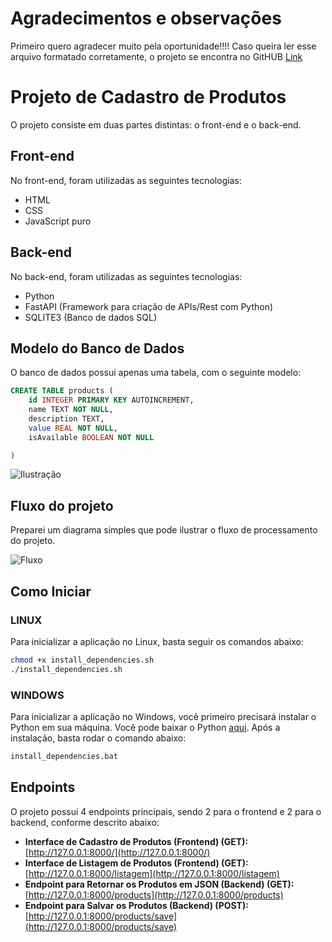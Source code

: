 # Agradecimentos e observações
Primeiro quero agradecer muito pela oportunidade!!!!
Caso queira ler esse arquivo formatado corretamente, o projeto se encontra no GitHUB
[Link](https://github.com/01Dri/ProjetoEstagio)

# Projeto de Cadastro de Produtos
O projeto consiste em duas partes distintas: o front-end e o back-end.

## Front-end
No front-end, foram utilizadas as seguintes tecnologias:

- HTML
- CSS
- JavaScript puro

## Back-end
No back-end, foram utilizadas as seguintes tecnologias:

- Python
- FastAPI (Framework para criação de APIs/Rest com Python)
- SQLITE3 (Banco de dados SQL)

## Modelo do Banco de Dados
O banco de dados possui apenas uma tabela, com o seguinte modelo:

```sql
CREATE TABLE products (
    id INTEGER PRIMARY KEY AUTOINCREMENT,
    name TEXT NOT NULL,
    description TEXT,
    value REAL NOT NULL,
    isAvailable BOOLEAN NOT NULL

)
```
![Ilustração](https://i.ibb.co/QkXvrbF/Screenshot-from-2024-03-22-19-27-06.png)

## Fluxo do projeto
Preparei um diagrama simples que pode ilustrar o fluxo de processamento do projeto.

![Fluxo](https://i.ibb.co/d4Tx1nh/Screenshot-from-2024-03-22-19-51-20.png)

## Como Iniciar

### LINUX
Para inicializar a aplicação no Linux, basta seguir os comandos abaixo:

```bash
chmod +x install_dependencies.sh
./install_dependencies.sh
```

### WINDOWS
Para inicializar a aplicação no Windows, você primeiro precisará instalar o Python em sua máquina. Você pode baixar o Python [aqui](https://www.python.org/downloads/).
Após a instalação, basta rodar o comando abaixo:

```bash
install_dependencies.bat
```

## Endpoints

O projeto possui 4 endpoints principais, sendo 2 para o frontend e 2 para o backend, conforme descrito abaixo:

- **Interface de Cadastro de Produtos (Frontend) (GET):** [http://127.0.0.1:8000/](http://127.0.0.1:8000/)
- **Interface de Listagem de Produtos (Frontend) (GET):** [http://127.0.0.1:8000/listagem](http://127.0.0.1:8000/listagem)
- **Endpoint para Retornar os Produtos em JSON (Backend) (GET):** [http://127.0.0.1:8000/products](http://127.0.0.1:8000/products)
- **Endpoint para Salvar os Produtos (Backend) (POST):** [http://127.0.0.1:8000/products/save](http://127.0.0.1:8000/products/save)


